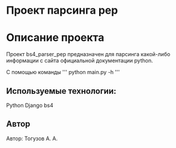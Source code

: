 # Проект парсинга pep
# Описание проекта
Проект bs4_parser_pep предназначен для парсинга какой-либо информации с сайта официальной документации python.  

С помощью команды
'''
python main.py -h
'''


## Используемые технологии:
Python
Django
bs4

## Автор
Автор: Тогузов А. А.
